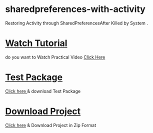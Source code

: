 # sharedpreferences-with-activity
Restoring Activity  through SharedPreferencesAfter Killed by System .

<h1><a href="">Watch Tutorial</a></h1>
<p>do you want to Watch Practical Video <a href="">Click Here</a></p>

<h1><a href="">Test Package</a></h1>

<p><a href="">Click here </a> & download Test Package</p>

<h1><a href="">Download Project</a></h1>

<p><a href="">Click here</a> & Download Project in Zip Format</p>
